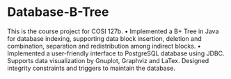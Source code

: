 # Database-B-Tree
This is the course project for COSI 127b.
• Implemented a B+ Tree in Java for database indexing, supporting data block insertion, 
deletion and combination, separation and redistribution among indirect blocks.
• Implemented a user-friendly interface to PostgreSQL database using JDBC. Supports data 
visualization by Gnuplot, Graphviz and LaTex. Designed integrity constraints and triggers 
to maintain the database.
